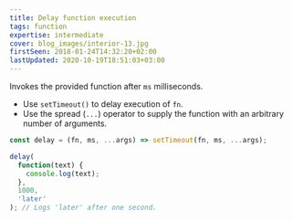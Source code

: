 ```yaml
---
title: Delay function execution
tags: function
expertise: intermediate
cover: blog_images/interior-13.jpg
firstSeen: 2018-01-24T14:32:20+02:00
lastUpdated: 2020-10-19T18:51:03+03:00
---
```


Invokes the provided function after `ms` milliseconds.

- Use `setTimeout()` to delay execution of `fn`.
- Use the spread (`...`) operator to supply the function with an arbitrary number of arguments.

```js
const delay = (fn, ms, ...args) => setTimeout(fn, ms, ...args);
```

```js
delay(
  function(text) {
    console.log(text);
  },
  1000,
  'later'
); // Logs 'later' after one second.
```
